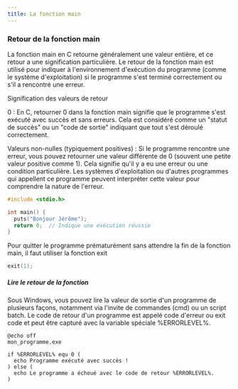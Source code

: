 ```yaml
---
title: La fonction main
---
```


### Retour de la fonction main

La fonction main en C retourne généralement une valeur entière, et ce retour a une signification particulière. Le retour de la fonction main est utilisé pour indiquer à l'environnement d'exécution du programme (comme le système d'exploitation) si le programme s'est terminé correctement ou s'il a rencontré une erreur. 

Signification des valeurs de retour

0 : En C, retourner 0 dans la fonction main signifie que le programme s'est exécuté avec succès et sans erreurs. Cela est considéré comme un "statut de succès" ou un "code de sortie" indiquant que tout s'est déroulé correctement.

Valeurs non-nulles (typiquement positives) : Si le programme rencontre une erreur, vous pouvez retourner une valeur différente de 0 (souvent une petite valeur positive comme 1). Cela signifie qu'il y a eu une erreur ou une condition particulière. Les systèmes d'exploitation ou d'autres programmes qui appellent ce programme peuvent interpréter cette valeur pour comprendre la nature de l'erreur.

```c
#include <stdio.h>

int main() {
  puts("Bonjour Jérôme");
  return 0;  // Indique une exécution réussie
}
```

Pour quitter le programme prématurément sans attendre la fin de la fonction main, il faut utiliser la fonction exit

```c
exit(1);
```

##### Lire le retour de la fonction 

Sous Windows, vous pouvez lire la valeur de sortie d'un programme de plusieurs façons, notamment via l'invite de commandes (cmd) ou un script batch. Le code de retour d'un programme est appelé code d'erreur ou exit code et peut être capturé avec la variable spéciale %ERRORLEVEL%.


```batch
@echo off
mon_programme.exe

if %ERRORLEVEL% equ 0 (
  echo Programme exécuté avec succès !
) else (
  echo Le programme a échoué avec le code de retour %ERRORLEVEL%.
)
```
